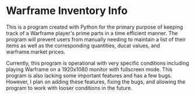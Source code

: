 # Warframe Inventory Info

This is a program created with Python for the primary purpose of keeping track of a Warframe player's prime parts in a time efficient manner. The program will prevent users from manually needing to maintain a list of their items as well as the corresponding quantities, ducat values, and warframe.market prices.

Currently, this program is operational with very specific conditions including playing Warframe on a 1920x1080 monitor with fullscreen mode. This program is also lacking some important features and has a few bugs. However, I plan on adding these features, fixing the bugs, and allowing the program to work with looser conditions in the future.
